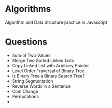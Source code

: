 # Algorithms
Algorithm and Data Structure practice in Javascript

# Questions
- Sum of Two Values
- Merge Two Sorted Linked Lists
- Copy Linked List with Arbitrary Pointer
- Level Order Traversal of Binary Tree
- Is Binary Tree a Binary Search Tree?
- String Segmentation
- Reverse Words in a Sentence
- Coin Change
- Permutations
-


